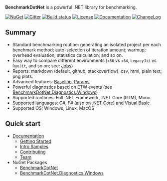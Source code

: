 **BenchmarkDotNet** is a powerful .NET library for benchmarking.

[![NuGet](https://img.shields.io/nuget/v/BenchmarkDotNet.svg)](https://www.nuget.org/packages/BenchmarkDotNet/) [![Gitter](https://img.shields.io/gitter/room/PerfDotNet/BenchmarkDotNet.svg)](https://gitter.im/PerfDotNet/BenchmarkDotNet) [![Build status](https://img.shields.io/appveyor/ci/perfdotnet/benchmarkdotnet/master.svg?label=appveyor)](https://ci.appveyor.com/project/PerfDotNet/benchmarkdotnet/branch/master) [![License](https://img.shields.io/badge/license-MIT-blue.svg)](LICENSE.md) [![Documentation](https://img.shields.io/badge/docs-Documentation-green.svg?style=flat)](https://perfdotnet.github.io/BenchmarkDotNet/) [![ChangeLog](https://img.shields.io/badge/docs-ChangeLog-green.svg?style=flat)](https://github.com/PerfDotNet/BenchmarkDotNet/wiki/ChangeLog)

## Summary

* Standard benchmarking routine: generating an isolated project per each benchmark method; auto-selection of iteration amount; warmup; overhead evaluation; statistics calculation; and so on.
* Easy way to compare different environments (`x86` vs `x64`, `LegacyJit` vs `RyuJit`, and so on; see: [Jobs](https://perfdotnet.github.io/BenchmarkDotNet/Configuration/Jobs.htm))
* Reports: markdown (default, github, stackoverflow), csv, html, plain text; png plots.
* Advanced features: [Baseline](https://perfdotnet.github.io/BenchmarkDotNet/Advanced/Baseline.htm), [Params](https://perfdotnet.github.io/BenchmarkDotNet/Advanced/Params.htm)
* Powerful diagnostics based on ETW events (see [BenchmarkDotNet.Diagnostics.Windows](https://www.nuget.org/packages/BenchmarkDotNet.Diagnostics.Windows/))
* Supported runtimes: Full .NET Framework, .NET Core (RTM), Mono
* Supported languages: C#, F# (also on [.NET Core](https://github.com/PerfDotNet/BenchmarkDotNet/issues/135)) and Visual Basic
* Supported OS: Windows, Linux, MacOS

## Quick start

* [Documentation](https://perfdotnet.github.io/BenchmarkDotNet/)
  * [Getting Started](https://perfdotnet.github.io/BenchmarkDotNet/GettingStarted.htm)
  * [Intro Samples](https://github.com/PerfDotNet/BenchmarkDotNet/tree/master/samples/BenchmarkDotNet.Samples/Intro)
  * [Contributing](https://perfdotnet.github.io/BenchmarkDotNet/Contributing.htm)
  * [Team](https://perfdotnet.github.io/BenchmarkDotNet/Team.htm)
* NuGet Packages
  * [BenchmarkDotNet](https://www.nuget.org/packages/BenchmarkDotNet/)
  * [BenchmarkDotNet.Diagnostics.Windows](https://www.nuget.org/packages/BenchmarkDotNet.Diagnostics.Windows/)